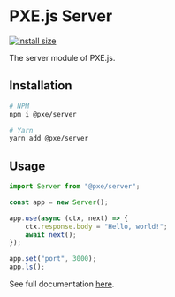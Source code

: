 # PXE.js Server
[![install size](https://packagephobia.com/badge?p=%40pxe%2Fserver)](https://packagephobia.com/result?p=%40pxe%2Fserver)

The server module of PXE.js.

## Installation
```bash
# NPM
npm i @pxe/server

# Yarn
yarn add @pxe/server
```

## Usage
```ts
import Server from "@pxe/server";

const app = new Server();

app.use(async (ctx, next) => {
    ctx.response.body = "Hello, world!";
    await next();
});

app.set("port", 3000);
app.ls();
```

See full documentation [here](https://github.com/pxe-js/server/wiki).